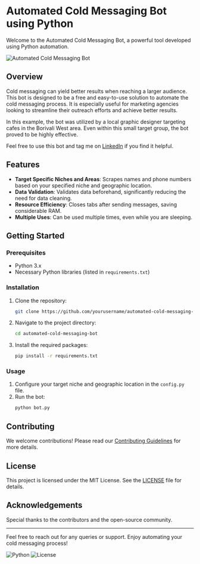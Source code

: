 # Automated Cold Messaging Bot using Python

Welcome to the Automated Cold Messaging Bot, a powerful tool developed using Python automation.

![Automated Cold Messaging Bot](https://yourimageurl.com/banner.png)

## Overview
Cold messaging can yield better results when reaching a larger audience. This bot is designed to be a free and easy-to-use solution to automate the cold messaging process. It is especially useful for marketing agencies looking to streamline their outreach efforts and achieve better results.

In this example, the bot was utilized by a local graphic designer targeting cafes in the Borivali West area. Even within this small target group, the bot proved to be highly effective.

Feel free to use this bot and tag me on [LinkedIn](https://www.linkedin.com/in/aryan-pawaskar-815772193?utm_source=share&utm_campaign=share_via&utm_content=profile&utm_medium=android_app) if you find it helpful.

## Features
- **Target Specific Niches and Areas**: Scrapes names and phone numbers based on your specified niche and geographic location.
- **Data Validation**: Validates data beforehand, significantly reducing the need for data cleaning.
- **Resource Efficiency**: Closes tabs after sending messages, saving considerable RAM.
- **Multiple Uses**: Can be used multiple times, even while you are sleeping.

## Getting Started

### Prerequisites
- Python 3.x
- Necessary Python libraries (listed in `requirements.txt`)

### Installation
1. Clone the repository:
    ```sh
    git clone https://github.com/yourusername/automated-cold-messaging-bot.git
    ```
2. Navigate to the project directory:
    ```sh
    cd automated-cold-messaging-bot
    ```
3. Install the required packages:
    ```sh
    pip install -r requirements.txt
    ```

### Usage
1. Configure your target niche and geographic location in the `config.py` file.
2. Run the bot:
    ```sh
    python bot.py
    ```

## Contributing
We welcome contributions! Please read our [Contributing Guidelines](CONTRIBUTING.md) for more details.

## License
This project is licensed under the MIT License. See the [LICENSE](LICENSE) file for details.

## Acknowledgements
Special thanks to the contributors and the open-source community.

---

Feel free to reach out for any queries or support. Enjoy automating your cold messaging process!

![Python](https://img.shields.io/badge/Python-3.x-blue.svg)
![License](https://img.shields.io/badge/License-MIT-green.svg)

